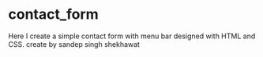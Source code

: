 # contact_form


Here I create a simple contact form with menu bar designed with HTML and CSS.
create by sandep singh shekhawat
